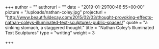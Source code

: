 +++
author = ""
authorurl = ""
date = "2019-01-29T00:46:55+00:00"
picture = "/uploads/nathan-coley.jpg"
projecturl = "http://www.beautifuldecay.com/2015/02/03/thought-provoking-effects-nathan-coleys-illuminated-text-sculptures-public-spaces/"
quote = "a sinking stomach, a staggered thought."
title = "Nathan Coley’s Illuminated Text Sculptures"
type = "writing"
weight = 3

+++
